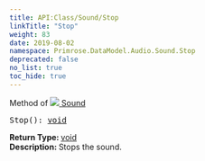 ```yaml
---
title: API:Class/Sound/Stop
linkTitle: "Stop"
weight: 83
date: 2019-08-02
namespace: Primrose.DataModel.Audio.Sound.Stop
deprecated: false
no_list: true
toc_hide: true
---
```

Method of <a href="/docs/api-reference/Class/Sound"><img src="/icons/silk/sound.png"/>&nbsp;Sound</a>
<pre class="method-declaration">
Stop(): <a class="type" href="/docs/api-reference/System/void">void</a></pre>
<b>Return Type: </b>
<a class="type" href="/docs/api-reference/System/void">void</a>
<br/>
<b>Description: </b>
Stops the sound.

